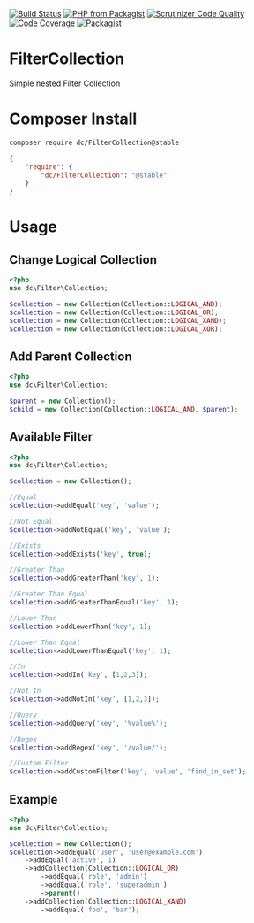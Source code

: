 [![Build Status](https://travis-ci.org/DigitalCharacter/FilterCollection.svg?branch=master)](https://travis-ci.org/DigitalCharacter/FilterCollection)
[![PHP from Packagist](https://img.shields.io/packagist/php-v/digitalcharacter/filter-collection.svg)](http://php.net/)
[![Scrutinizer Code Quality](https://scrutinizer-ci.com/g/digitalcharacter/filter-collection/badges/quality-score.png?b=master)](https://scrutinizer-ci.com/g/digitalcharacter/filter-collection/?branch=master)
[![Code Coverage](https://scrutinizer-ci.com/g/digitalcharacter/filter-collection/badges/coverage.png?b=master)](https://scrutinizer-ci.com/g/digitalcharacter/filter-collection/?branch=master)
[![Packagist](https://img.shields.io/packagist/v/digitalcharacter/filter-collection.svg)](https://packagist.org/packages/digitalcharacter/filter-collection)


# FilterCollection
Simple nested Filter Collection

# Composer Install
```bash
composer require dc/FilterCollection@stable
```

```json
{
    "require": {
        "dc/FilterCollection": "@stable"
    }
}
```

# Usage

## Change Logical Collection
```php
<?php
use dc\Filter\Collection;

$collection = new Collection(Collection::LOGICAL_AND);
$collection = new Collection(Collection::LOGICAL_OR);
$collection = new Collection(Collection::LOGICAL_XAND);
$collection = new Collection(Collection::LOGICAL_XOR);
```

## Add Parent Collection
```php
<?php
use dc\Filter\Collection;

$parent = new Collection();
$child = new Collection(Collection::LOGICAL_AND, $parent);
```

## Available Filter
```php
<?php
use dc\Filter\Collection;

$collection = new Collection();

//Equal
$collection->addEqual('key', 'value');

//Not Equal
$collection->addNotEqual('key', 'value');

//Exists
$collection->addExists('key', true);

//Greater Than
$collection->addGreaterThan('key', 1);

//Greater Than Equal
$collection->addGreaterThanEqual('key', 1);

//Lower Than
$collection->addLowerThan('key', 1);

//Lower Than Equal
$collection->addLowerThanEqual('key', 1);

//In 
$collection->addIn('key', [1,2,3]);

//Not In 
$collection->addNotIn('key', [1,2,3]);

//Query
$collection->addQuery('key', '%value%');

//Regex
$collection->addRegex('key', '/value/');

//Custom Filter
$collection->addCustomFilter('key', 'value', 'find_in_set');
```

## Example
```php
<?php 
use dc\Filter\Collection;

$collection = new Collection();
$collection->addEqual('user', 'user@example.com')
    ->addEqual('active', 1)
    ->addCollection(Collection::LOGICAL_OR)
        ->addEqual('role', 'admin')
        ->addEqual('role', 'superadmin')
        ->parent()
    ->addCollection(Collection::LOGICAL_XAND)
        ->addEqual('foo', 'bar');

```

